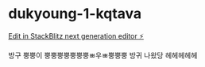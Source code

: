 # dukyoung-1-kqtava

[Edit in StackBlitz next generation editor ⚡️](https://stackblitz.com/~/github.com/Cotten1219/dukyoung-1-kqtava)

 방구 뿡뿡이
  뿡뿡뿡뿡뿡뿡뿡ㅃ우ㅃ뿡뿡뿡 방귀 나왔당 헤헤헤헤헤